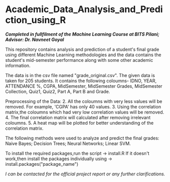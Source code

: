 # Academic_Data_Analysis_and_Prediction_using_R

**_Completed in fullfilment of the Machine Learning Course at BITS Pilani; Advisor: Dr. Navneet Goyal_**

This repository contains analysis and prediction of a student's final grade using different Machine Learning methodologies and the data contains the student's mid-semester performance along with some other academic information.

The data is in the csv file named "grade_original.csv". 
The given data is taken for 205 students.
It contains the following coloumns- IDNO, YEAR, ATTENDANCE %, CGPA, MidSemester, MidSemester Grades, MidSemester Collection, Quiz1, Quiz2, Part A, Part B and Grade.

Preprocessing of the Data:
2. All the coloumns with very less values will be removed. For example, 'CGPA' has only 40 values.
3. Using the correlation matrix,the coloumns which had very low correlation values will be removed.
4. The final correlation matrix will calculated after removing irrelevant coloumns.
5. A heat map will be plotted for better understanding of the correlation matrix.

The following methods were used to analyze and predict the final grades: Naive Bayes; Decision Trees; Neural Networks; Linear SVM.

To install the required packages,run the script -> install.R
If it doesn't work,then install the packages individually using -> install.packages("package_name")

_I can be contacted for the official project report or any further clarifications._
